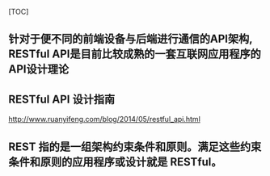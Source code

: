 [TOC]
##  针对于便不同的前端设备与后端进行通信的API架构, RESTful API是目前比较成熟的一套互联网应用程序的API设计理论


## RESTful API 设计指南
http://www.ruanyifeng.com/blog/2014/05/restful_api.html


## REST 指的是一组架构约束条件和原则。满足这些约束条件和原则的应用程序或设计就是 RESTful。
